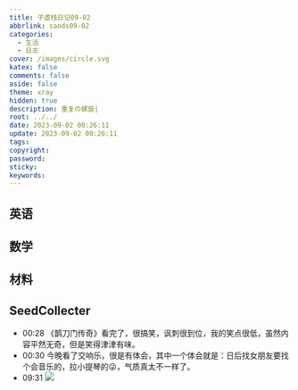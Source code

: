 ```yaml
---
title: 子虚栈日记09-02
abbrlink: sands09-02
categories:
  - 生活
  - 日志
cover: /images/circle.svg
katex: false
comments: false
aside: false
theme: xray
hidden: true
description: 重复の螺旋|
root: ../../
date: 2023-09-02 00:26:11
update: 2023-09-02 00:26:11
tags:
copyright:
password:
sticky:
keywords:
---
```

## 英语

## 数学

## 材料


## SeedCollecter

- 00:28 《鹊刀门传奇》看完了，很搞笑，讽刺很到位，我的笑点很低，虽然内容平然无奇，但是笑得津津有味。
- 00:30 今晚看了交响乐，很是有体会，其中一个体会就是：日后找女朋友要找个会音乐的，拉小提琴的😜，气质真太不一样了。
- 09:31 ![](Pasted%20Image%2020230902093103.png)